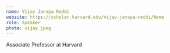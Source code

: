```yaml
---
name: Vijay Janapa Reddi
website: https://scholar.harvard.edu/vijay-janapa-reddi/home
role: Speaker
photo: vijay.jpeg
---
```


Associate Professor at Harvard
